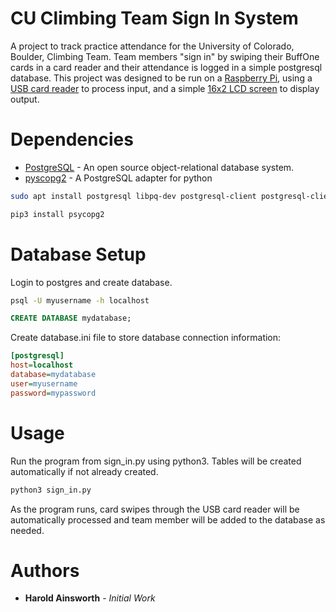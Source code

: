 # CU Climbing Team Sign In System
A project to track practice attendance for the University of Colorado, Boulder, Climbing Team. Team members "sign in" by swiping their BuffOne cards in a card reader and their attendance is logged in a simple postgresql database. This project was designed to be run on a [Raspberry Pi](https://www.raspberrypi.org/products/), using a [USB card reader](https://www.amazon.com/gp/product/B00E85TH9I/ref=ox_sc_act_title_1?smid=A6DGR5H6GM540&psc=1) to process input, and a simple [16x2 LCD screen](https://www.adafruit.com/product/181) to display output. 

# Dependencies
* [PostgreSQL](https://www.postgresql.org/) - An open source object-relational database system. 
* [pyscopg2](http://initd.org/psycopg/) - A PostgreSQL adapter for python
```bash
sudo apt install postgresql libpq-dev postgresql-client postgresql-client-common -y
```
```bash
pip3 install psycopg2
```
# Database Setup
Login to postgres and create database.
```bash
psql -U myusername -h localhost
```
```sql
CREATE DATABASE mydatabase;
```
Create database.ini file to store database connection information:
```ini
[postgresql]
host=localhost
database=mydatabase
user=myusername
password=mypassword
```
# Usage 
Run the program from sign_in.py using python3. Tables will be created automatically if not already created. 
```bash
python3 sign_in.py
```
As the program runs, card swipes through the USB card reader will be automatically processed and team member will be added to the database as needed. 
# Authors
* **Harold Ainsworth** - *Initial Work*
